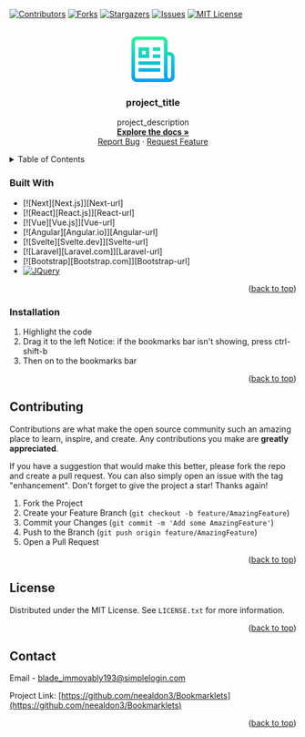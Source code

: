 <a name="readme-top"></a>

[![Contributors](https://img.shields.io/github/contributors/neealdon3/Bookmarklets.svg?style=for-the-badge)](https://github.com/neealdon3/Bookmarklets/graphs/contributors)
[![Forks](https://img.shields.io/github/forks/neealdon3/Bookmarklets.svg?style=for-the-badge)](https://github.com/neealdon3/Bookmarklets/forks)
[![Stargazers](https://img.shields.io/github/stars/neealdon3/Bookmarklets.svg?style=for-the-badge)](https://github.com/neealdon3/Bookmarklets/stargazers)
[![Issues](https://img.shields.io/github/issues/neealdon3/Bookmarklets.svg?style=for-the-badge)](https://github.com/neealdon3/Bookmarklets/issues)
[![MIT License](https://img.shields.io/github/license/neealdon3/Bookmarklets.svg?style=for-the-badge)](https://github.com/neealdon3/Bookmarklets/blob/master/LICENSE.txt)




<!-- PROJECT LOGO -->
<br />
<div align="center">
  <a href="https://github.com/neealdon3/Bookmarklets">
    <img src="images/logo.png" alt="Logo" width="80" height="80">
  </a>

<h3 align="center">project_title</h3>

  <p align="center">
    project_description
    <br />
    <a href="https://github.com/github_username/repo_name"><strong>Explore the docs »</strong></a>
    <br />
    <a href="https://github.com/neealdon3/Bookmarklets/issues">Report Bug</a>
    ·
    <a href="https://github.com/neealdon3/Bookmarklets/issues">Request Feature</a>
  </p>
</div>



<!-- TABLE OF CONTENTS -->
<details>
  <summary>Table of Contents</summary>
  <ol>
    <li>
      <a href="#about-the-project">About The Project</a>
      <ul>
        <li><a href="#built-with">Built With</a></li>
      </ul>
    </li>
    <li>
      <a href="#getting-started">Getting Started</a>
      <ul>
        <li><a href="#prerequisites">Prerequisites</a></li>
        <li><a href="#installation">Installation</a></li>
      </ul>
    </li>
    <li><a href="#roadmap">Roadmap</a></li>
    <li><a href="#contributing">Contributing</a></li>
    <li><a href="#license">License</a></li>
    <li><a href="#contact">Contact</a></li>
    <li><a href="#acknowledgments">Acknowledgments</a></li>
  </ol>
</details>



### Built With

* [![Next][Next.js]][Next-url]
* [![React][React.js]][React-url]
* [![Vue][Vue.js]][Vue-url]
* [![Angular][Angular.io]][Angular-url]
* [![Svelte][Svelte.dev]][Svelte-url]
* [![Laravel][Laravel.com]][Laravel-url]
* [![Bootstrap][Bootstrap.com]][Bootstrap-url]
* [![JQuery][JQuery.com]][JQuery-url]

<p align="right">(<a href="#readme-top">back to top</a>)</p>


### Installation

1. Highlight the code
2. Drag it to the left
   Notice: if the bookmarks bar isn't showing, press ctrl-shift-b
4. Then on to the bookmarks bar


<p align="right">(<a href="#readme-top">back to top</a>)</p>


<!-- CONTRIBUTING -->
## Contributing

Contributions are what make the open source community such an amazing place to learn, inspire, and create. Any contributions you make are **greatly appreciated**.

If you have a suggestion that would make this better, please fork the repo and create a pull request. You can also simply open an issue with the tag "enhancement".
Don't forget to give the project a star! Thanks again!

1. Fork the Project
2. Create your Feature Branch (`git checkout -b feature/AmazingFeature`)
3. Commit your Changes (`git commit -m 'Add some AmazingFeature'`)
4. Push to the Branch (`git push origin feature/AmazingFeature`)
5. Open a Pull Request

<p align="right">(<a href="#readme-top">back to top</a>)</p>



<!-- LICENSE -->
## License

Distributed under the MIT License. See `LICENSE.txt` for more information.

<p align="right">(<a href="#readme-top">back to top</a>)</p>



<!-- CONTACT -->
## Contact

Email  - blade_immovably193@simplelogin.com

Project Link: [https://github.com/neealdon3/Bookmarklets](https://github.com/neealdon3/Bookmarklets)

<p align="right">(<a href="#readme-top">back to top</a>)</p>


<!-- MARKDOWN LINKS & IMAGES -->
<!-- https://www.markdownguide.org/basic-syntax/#reference-style-links -->
[JQuery.com]: https://img.shields.io/badge/jQuery-0769AD?style=for-the-badge&logo=jquery&logoColor=white
[JQuery-url]: https://jquery.com 
